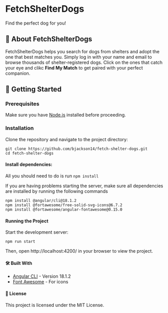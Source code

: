 # FetchShelterDogs

Find the perfect dog for you!

## 🐶 About FetchShelterDogs

FetchShelterDogs helps you search for dogs from shelters and adopt the one that best matches you. Simply log in with your name and email to browse thousands of shelter-registered dogs. Click on the ones that catch your eye and clikc **Find My Match** to get paired with your perfect companion.

## 🚀 Getting Started

### Prerequisites
Make sure you have [Node.js](https://nodejs.org/) installed before proceeding.

### Installation
Clone the repository and navigate to the project directory:
```
git clone https://github.com/bjackson14/fetch-shelter-dogs.git
cd fetch-shelter-dogs
```

#### Install dependencies:

All you should need to do is run `npm install`

If you are having problems starting the server, make sure all dependencies are installed by running the following commands
```
npm install @angular/cli@18.1.2
npm install @fortawesome/free-solid-svg-icons@6.7.2
npm install @fortawesome/angular-fontawesome@0.15.0
```

#### Running the Project

Start the development server:

```
npm run start
```
Then, open http://localhost:4200/ in your browser to view the project.

#### 🛠️ Built With
- [Angular CLI](https://github.com/angular/angular-cli) - Version 18.1.2
- [Font Awesome](https://fontawesome.com/) - For icons

#### 📄 License
This project is licensed under the MIT License.